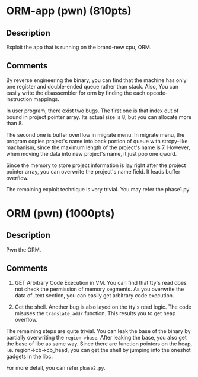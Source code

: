 # ORM-app (pwn) (810pts)

## Description

Exploit the app that is running on the brand-new cpu, ORM.

## Comments

By reverse engineering the binary, you can find that the machine has only one
register and double-ended queue rather than stack. Also, You can easily write
the disassembler for orm by finding the each opcode-instruction mappings.

In user program, there exist two bugs.
The first one is that index out of bound in project pointer array.
Its actual size is 8, but you can allocate more than 8.

The second one is buffer overflow in migrate menu.
In migrate menu, the program copies project's name into back portion of queue
with strcpy-like machanism, since the maximum length of the project's name is 7.
However, when moving the data into new project's name, it just pop one qword.

Since the memory to store project information is lay right after the project
pointer array, you can overwrite the project's name field. It leads buffer
overflow.

The remaining exploit technique is very trivial. You may refer the phase1.py.



# ORM (pwn) (1000pts)

## Description

Pwn the ORM.


## Comments

1. GET Arbitrary Code Execution in VM.
You can find that tty's read does not check the permission of memory segments.
As you overwrite the data of .text section, you can easily get arbitrary code
execution.

2. Get the shell.
Another bug is also layed on the tty's read logic. The code misuses the
`translate_addr` function. This results you to get heap overflow.

The remaining steps are quite trivial.
You can leak the base of the binary by partially overwriting the `region->base`.
After leaking the base, you also get the base of libc as same way.
Since there are function pointers on the heap, i.e. region->cb->cb_head, you
can get the shell by jumping into the oneshot gadgets in the libc.

For more detail, you can refer `phase2.py`.
